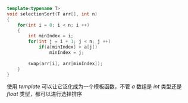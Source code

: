 

```c++
template<typename T>
void selectionSort(T arr[], int n)
{
	for(int i = 0; i < n; i ++)
    {
		int minIndex = i;
        for(int j = i + 1; j < n; j ++)
         	if(a[minIndex] > a[j])
                minIndex = j;
       
        swap(arr[i], arr[minIndex]);
    }
}
```

使用 $template$ 可以让它泛化成为一个模板函数，不管 $a$ 数组是 $int$ 类型还是 $float$ 类型，都可以进行选择排序



 